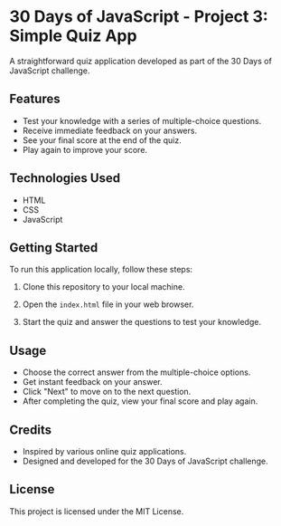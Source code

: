 # 30 Days of JavaScript - Project 3: Simple Quiz App

A straightforward quiz application developed as part of the 30 Days of JavaScript challenge.

## Features

- Test your knowledge with a series of multiple-choice questions.
- Receive immediate feedback on your answers.
- See your final score at the end of the quiz.
- Play again to improve your score.

## Technologies Used

- HTML
- CSS
- JavaScript

## Getting Started

To run this application locally, follow these steps:

1. Clone this repository to your local machine.

2. Open the `index.html` file in your web browser.

3. Start the quiz and answer the questions to test your knowledge.

## Usage

- Choose the correct answer from the multiple-choice options.
- Get instant feedback on your answer.
- Click "Next" to move on to the next question.
- After completing the quiz, view your final score and play again.

## Credits

- Inspired by various online quiz applications.
- Designed and developed for the 30 Days of JavaScript challenge.

## License

This project is licensed under the MIT License.
